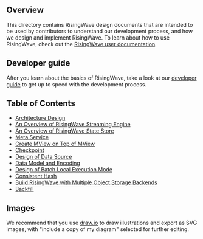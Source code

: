 ## Overview

This directory contains RisingWave design documents that are intended to be used by contributors to understand our development process, and how we design and implement RisingWave. To learn about how to use RisingWave, check out the [RisingWave user documentation](https://www.risingwave.dev).

## Developer guide

After you learn about the basics of RisingWave, take a look at our [developer guide](https://risingwavelabs.github.io/risingwave/) to get up to speed with the development process.

## Table of Contents

* [Architecture Design](./architecture-design.md)
* [An Overview of RisingWave Streaming Engine](./streaming-overview.md)
* [An Overview of RisingWave State Store](./state-store-overview.md)
* [Meta Service](./meta-service.md)
* [Create MView on Top of MView](./mv-on-mv.md)
* [Checkpoint](./checkpoint.md)
* [Design of Data Source](./data-source.md)
* [Data Model and Encoding](./data-model-and-encoding.md)
* [Design of Batch Local Execution Mode](./batch-local-execution-mode.md)
* [Consistent Hash](./consistent-hash.md)
* [Build RisingWave with Multiple Object Storage Backends](./multi-object-store.md)
* [Backfill](./backfill.md)

## Images

We recommend that you use [draw.io](https://app.diagrams.net/) to draw illustrations and export as SVG images, with "include a copy of my diagram" selected for further editing.
